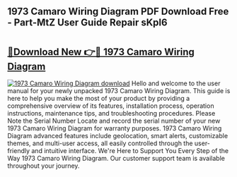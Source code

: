 ## 1973 Camaro Wiring Diagram PDF Download Free - Part-MtZ User Guide Repair sKpl6

# <h2><a href="http://dftkm2.blite.top/?on=1973+Camaro+Wiring+Diagram">🔗Download New 👉🔴 1973 Camaro Wiring Diagram</a></h2>

[![1973 Camaro Wiring Diagram download](https://i.imgur.com/lujVjoI.png)](http://dftkm2.blite.top/?on=1973+Camaro+Wiring+Diagram)
Hello and welcome to the user manual for your newly unpacked 1973 Camaro Wiring Diagram. This guide is here to help you make the most of your product by providing a comprehensive overview of its features, installation process, operation instructions, maintenance tips, and troubleshooting procedures. Please Note the Serial Number Locate and record the serial number of your new 1973 Camaro Wiring Diagram for warranty purposes. 1973 Camaro Wiring Diagram advanced features include geolocation, smart alerts, customizable themes, and multi-user access, all easily controlled through the user-friendly and intuitive interface. We're Here to Support You Every Step of the Way 1973 Camaro Wiring Diagram. Our customer support team is available throughout your journey.
